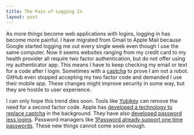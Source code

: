 ```yaml
---
title: The Pain of Logging In
layout: post
---
```

As more things become web applications with logins, logging in has become more painful. I have migrated from Gmail to Apple Mail because Google started logging me out every single week even though I use the same computer. Now it seems websites ranging from my credit card to my health provider all require two factor authentication, but do not offer using my authenticator app. This means I have to keep checking my email or text for a code after I login. Sometimes with a [captcha](http://www.captcha.net) to prove I am not a robot. GitHub even stopped accepting my two factor code and demanded I use their mobile app. These changes might improve security in some way, but they are hostile to user experience. 

I can only hope this trend dies soon. Tools like [Yubikey](https://www.yubico.com) can remove the need for a second factor code. Apple has [developed a technology to replace captcha](https://techcrunch.com/2022/06/21/apple-is-introducing-new-tech-in-ios-16-to-let-you-skip-captchas/) in the background. They have also [developed password less logins](https://developer.apple.com/passkeys/). Password managers like [1Password already support one time passwords](https://support.1password.com/one-time-passwords/). These new things cannot come soon enough.